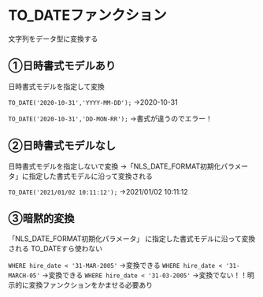 # TO_DATEファンクション
文字列をデータ型に変換する
## ①日時書式モデルあり
日時書式モデルを指定して変換

`TO_DATE('2020-10-31','YYYY-MM-DD');`
→2020-10-31

`TO_DATE('2020-10-31','DD-MON-RR');`
→書式が違うのでエラー！

## ②日時書式モデルなし
日時書式モデルを指定しないで変換
→「NLS_DATE_FORMAT初期化パラメータ」に指定した書式モデルに沿って変換される

`TO_DATE('2021/01/02 10:11:12');`
→2021/01/02 10:11:12

## ③暗黙的変換
「NLS_DATE_FORMAT初期化パラメータ」
に指定した書式モデルに沿って変換される
TO_DATEすら使わない

`WHERE hire_date < '31-MAR-2005'`
→変換できる
`WHERE hire_date < '31-MARCH-05'`
→変換できる
`WHERE hire_date < '31-03-2005'`
→変換でない！！明示的に変換ファンクションをかませる必要あり